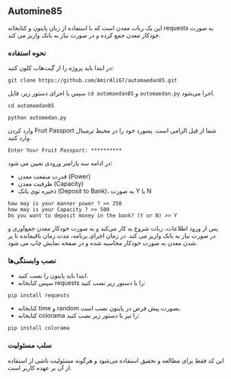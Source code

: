 ## Automine85

این یک ربات معدن است که با استفاده از زبان پایتون و کتابخانه requests به صورت خودکار معدن جمع کرده و در صورت نیاز به بانک واریز می کند.

### نحوه استفاده

در ابتدا باید پروژه را از گیت‌هاب کلون کنید:
```
git clone https://github.com/AmirAli67/automaedan85.git
```

سپس با اجرای دستور زیر، فایل `cd automaedan85` و `automaedan.py` اجرا می‌شود.
```
cd automaedan85
```
```
python automedan.py
```

وارد کردن Fruit Passport شما از قبل الزامی است. پسورد خود را در محیط ترمینال وارد کنید.

```
Enter Your Fruit Passport: **********
```

در ادامه سه پارامتر ورودی تعیین می شود:

- قدرت منفعت معدن (Power)
- ظرفیت معدن (Capacity)
- ذخیره توی بانک (Deposit to Bank)، به صورت Y یا N

```
how may is your manner power ? >> 250
how may is your Capacity ? >> 500
Do you want to deposit money in the bank? (Y or N) >> Y
```

پس از ورود اطلاعات، ربات شروع به کار می‌کند و به صورت خودکار معدن جمع‌آوری و در صورت نیاز به بانک واریز می کند. در زمان اجرای برنامه، مدت زمان باقیمانده تا پر شدن معدن به صورت خودکار محاسبه شده و در صفحه نمایش چاپ می شود.

### نصب وابستگی‌ها

- ابتدا باید پایتون را نصب کنید.
- سپس کتابخانه requests را با دستور زیر نصب کنید:
```
pip install requests
```

- کتابخانه time و random بصورت پیش فرض در پایتون نصب است.
- کتابخانه colorama را نیز با دستور زیر نصب کنید:
```
pip install colorama
``` 

### سلب مسئولیت

این کد فقط برای مطالعه و تحقیق استفاده می‌شود و هرگونه مسئولیت ناشی از استفاده از آن بر عهده کاربر است.
